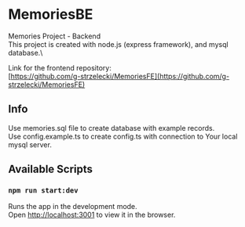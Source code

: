 # MemoriesBE
Memories Project - Backend\
This project is created with node.js (express framework), and mysql database.\

Link for the frontend repository:\
 [https://github.com/g-strzelecki/MemoriesFE](https://github.com/g-strzelecki/MemoriesFE) 

## Info

Use memories.sql file to create database with example records.\
Use config.example.ts to create config.ts with connection to Your local mysql server. 

## Available Scripts

### `npm run start:dev`

Runs the app in the development mode.\
Open [http://localhost:3001](http://localhost:3001) to view it in the browser.
